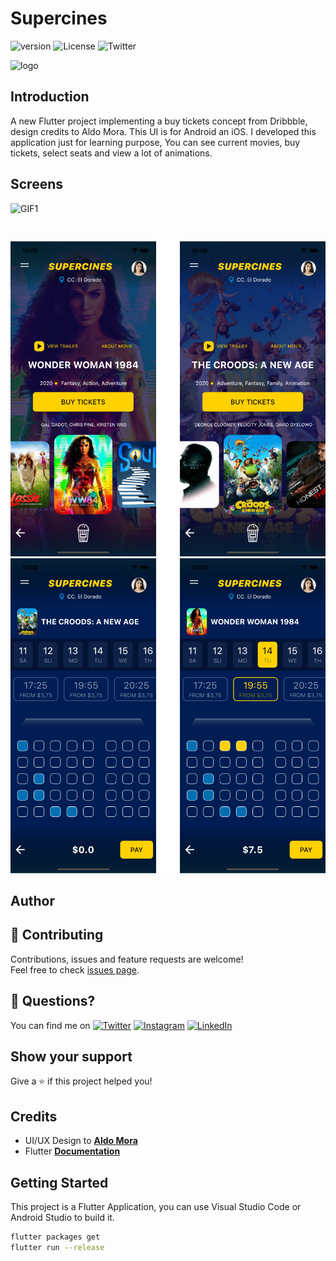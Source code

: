 # Supercines
![version](https://img.shields.io/badge/version-1.0.0-blue) ![License](https://img.shields.io/badge/License-MIT-yellow.svg) ![Twitter](https://img.shields.io/twitter/follow/deus_magna?style=social)

![logo](https://cdn.dribbble.com/users/904567/screenshots/9487265/media/e1c581c840222b76dbe3062d48a00336.png)
## Introduction 

A new Flutter project implementing a buy tickets concept from Dribbble, design credits to Aldo Mora. This UI is for Android an iOS. I developed this application just for learning purpose, You can see current movies, buy tickets, select seats and view a lot of animations.

## Screens

![GIF1](ss/ss-3.gif)
<pre>

</pre>
![SS1](ss/ss-1.png)
![SS2](ss/ss-2.png)

## Author

## 🤝 Contributing

Contributions, issues and feature requests are welcome! <br/>Feel free to check [issues page](https://www.coolflutter.com/).

## 🤔 Questions?
You can find me on [![Twitter](https://img.shields.io/twitter/follow/deus_magna?style=social)](https://twitter.com/burhanrashid52) [![Instagram](https://img.shields.io/badge/Instagram-%40deus__magna-orange)](https://www.instagram.com/deus_magna/) [![LinkedIn](https://img.shields.io/badge/LinkedIn-%40deus--magna-blue)](https://www.linkedin.com/in/deus-magna/)

## Show your support

Give a ⭐️ if this project helped you!

## Credits
- UI/UX Design to [**Aldo Mora**](https://dribbble.com/sprezet?fbclid=IwAR0xj-zhQCkaSHBLBksLEO0VNgV_DBcBjPaWpNJ-FIKLkoxm1MBdC_2b7-8)
- Flutter [**Documentation**](https://flutter.io/docs/)

## Getting Started

This project is a Flutter Application, you can use Visual Studio Code or Android Studio to build it.

```sh
flutter packages get
flutter run --release
```
